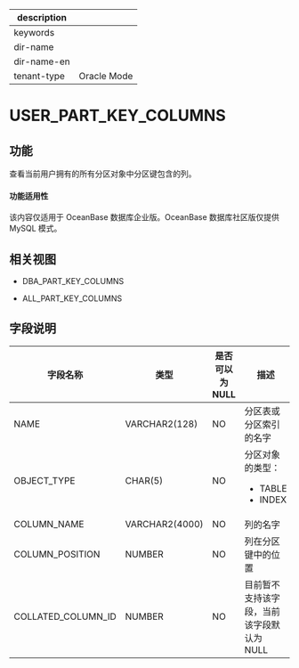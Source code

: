 |description||
|---|---|
|keywords||
|dir-name||
|dir-name-en||
|tenant-type|Oracle Mode|

# USER_PART_KEY_COLUMNS

功能
-----------

查看当前用户拥有的所有分区对象中分区键包含的列。

  <main id="notice" >
    <h4>功能适用性</h4>
    <p>该内容仅适用于 OceanBase 数据库企业版。OceanBase 数据库社区版仅提供 MySQL 模式。</p>
  </main>

相关视图
-------------

* DBA_PART_KEY_COLUMNS

* ALL_PART_KEY_COLUMNS

字段说明
-------------

|      **字段名称**      |     **类型**     | **是否可以为 NULL** |                                                              **描述**                                                              |
|--------------------|----------------|----------------|----------------------------------------------------------------------------------------------------------------------------------|
| NAME               | VARCHAR2(128)  | NO             | 分区表或分区索引的名字                                   |
| OBJECT_TYPE        | CHAR(5)        | NO             | 分区对象的类型： <ul><li> TABLE  </li> <li> INDEX   </li></ul> |
| COLUMN_NAME        | VARCHAR2(4000) | NO             | 列的名字                                          |
| COLUMN_POSITION    | NUMBER         | NO             | 列在分区键中的位置                                     |
| COLLATED_COLUMN_ID | NUMBER         | NO             | 目前暂不支持该字段，当前该字段默认为 NULL                       |
